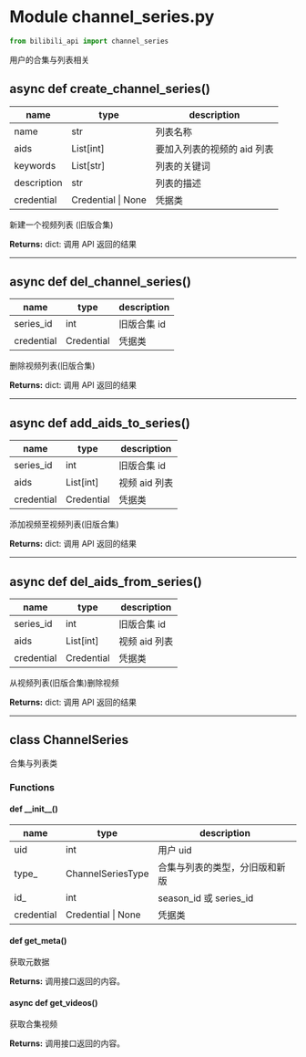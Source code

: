 # Module channel_series.py

``` python
from bilibili_api import channel_series
```

用户的合集与列表相关

## async def create_channel_series()

| name | type | description |
| - | - | - |
| name | str | 列表名称 |
| aids | List[int] | 要加入列表的视频的 aid 列表 |
| keywords | List[str] | 列表的关键词 |
| description | str | 列表的描述 |
| credential | Credential \| None | 凭据类 |

新建一个视频列表 (旧版合集)

**Returns:** dict: 调用 API 返回的结果

---

## async def del_channel_series()

| name | type | description |
| - | - | - |
| series_id | int | 旧版合集 id |
| credential | Credential | 凭据类 |

删除视频列表(旧版合集)

**Returns:** dict: 调用 API 返回的结果

---

## async def add_aids_to_series()

| name | type | description |
| - | - | - |
| series_id | int | 旧版合集 id |
| aids | List[int] | 视频 aid 列表 |
| credential | Credential | 凭据类 |

添加视频至视频列表(旧版合集)

**Returns:** dict: 调用 API 返回的结果

---

## async def del_aids_from_series()

| name | type | description |
| - | - | - |
| series_id | int | 旧版合集 id |
| aids | List[int] | 视频 aid 列表 |
| credential | Credential | 凭据类 |

从视频列表(旧版合集)删除视频

**Returns:** dict: 调用 API 返回的结果

---

## class ChannelSeries

合集与列表类

### Functions

#### def \_\_init\_\_()

| name | type | description |
| - | - | - |
| uid | int | 用户 uid |
| type_ | ChannelSeriesType | 合集与列表的类型，分旧版和新版 |
| id_ | int | season_id 或 series_id |
| credential | Credential \| None | 凭据类 |

#### def get_meta()

获取元数据

**Returns:** 调用接口返回的内容。

#### async def get_videos()

获取合集视频

**Returns:** 调用接口返回的内容。
